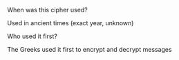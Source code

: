 
When was this cipher used?

Used in ancient times (exact year, unknown)


Who used it first?

The Greeks used it first to encrypt and decrypt messages
